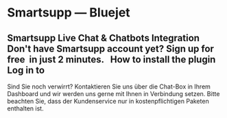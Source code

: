 # Smartsupp — Bluejet
## Smartsupp Live Chat & Chatbots Integration Don't have Smartsupp account yet? Sign up for free  in just 2 minutes.   How to install the plugin Log in to
Sind Sie noch verwirrt? Kontaktieren Sie uns über die Chat-Box in Ihrem Dashboard und wir werden uns gerne mit Ihnen in Verbindung setzen. Bitte beachten Sie, dass der Kundenservice nur in kostenpflichtigen Paketen enthalten ist.

